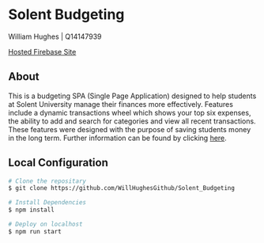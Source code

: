 # Solent Budgeting

William Hughes | Q14147939

[Hosted Firebase Site](https://solent-budgeting.web.app/)

## About

This is a budgeting SPA (Single Page Application) designed to help students at Solent University manage their finances more effectively. Features include a dynamic transactions wheel which shows your top six expenses, the ability to add and search for categories and view all recent transactions. These features were designed with the purpose of saving students money in the long term. Further information can be found by clicking [here](https://github.com/WillHughesGithub/Solent_Budgeting/blob/master/Documentation.md/). 

## Local Configuration

```bash
# Clone the repositary
$ git clone https://github.com/WillHughesGithub/Solent_Budgeting
```

```bash
# Install Dependencies
$ npm install
```

```bash
# Deploy on localhost
$ npm run start
```

